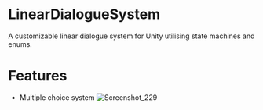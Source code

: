 # LinearDialogueSystem
 A customizable linear dialogue system for Unity utilising state machines and enums.
 
# Features
- Multiple choice system
![Screenshot_229](https://user-images.githubusercontent.com/43742155/152566629-1c45f33c-102e-4e38-a73d-5f9dc1719764.png)
